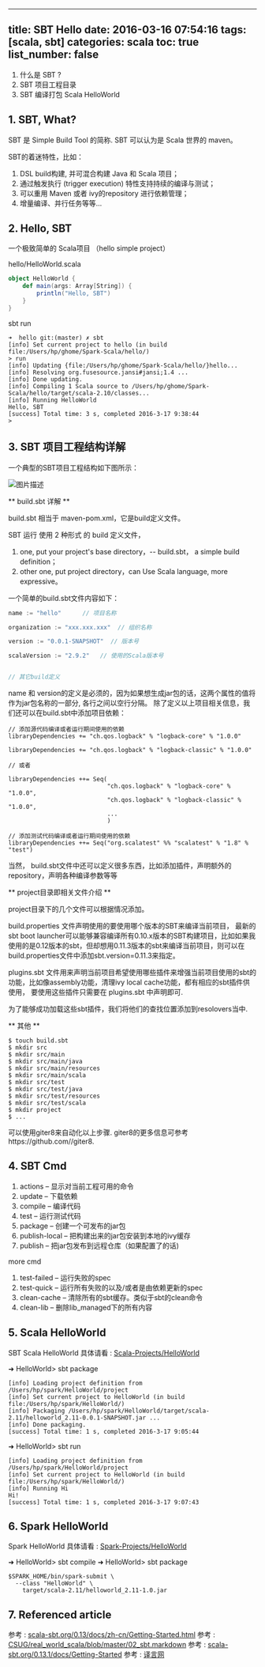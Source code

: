 
---
title: SBT Hello
date: 2016-03-16 07:54:16
tags: [scala, sbt]
categories: scala
toc: true
list_number: false
---

 1. 什么是 SBT ?
 2. SBT 项目工程目录
 3. SBT 编译打包 Scala HelloWorld

<!--more-->

## 1. SBT, What?

SBT 是 Simple Build Tool 的简称. SBT 可以认为是 Scala 世界的 maven。

SBT的着迷特性，比如：

 1. DSL build构建, 并可混合构建 Java 和 Scala 项目；
 2. 通过触发执行 (trigger execution) 特性支持持续的编译与测试；
 3. 可以重用 Maven 或者 ivy的repository 进行依赖管理；
 4. 增量编译、并行任务等等...

## 2. Hello, SBT

一个极致简单的 Scala项目 （hello simple project）

hello/HelloWorld.scala

```scala
object HelloWorld {
    def main(args: Array[String]) {
        println("Hello, SBT")
    }
}
```

sbt run

```
➜  hello git:(master) ✗ sbt
[info] Set current project to hello (in build file:/Users/hp/ghome/Spark-Scala/hello/)
> run
[info] Updating {file:/Users/hp/ghome/Spark-Scala/hello/}hello...
[info] Resolving org.fusesource.jansi#jansi;1.4 ...
[info] Done updating.
[info] Compiling 1 Scala source to /Users/hp/ghome/Spark-Scala/hello/target/scala-2.10/classes...
[info] Running HelloWorld
Hello, SBT
[success] Total time: 3 s, completed 2016-3-17 9:38:44
>
```

## 3. SBT 项目工程结构详解

一个典型的SBT项目工程结构如下图所示：

![图片描述][1]

** build.sbt 详解 **

build.sbt 相当于 maven-pom.xml，它是build定义文件。 

SBT 运行 使用 2 种形式 的 build 定义文件，

 1. one, put your project's base directory，-- build.sbt， a simple build definition； 
 2. other one, put project directory，can Use Scala language, more expressive。

一个简单的build.sbt文件内容如下：

```scala
name := "hello"      // 项目名称

organization := "xxx.xxx.xxx"  // 组织名称

version := "0.0.1-SNAPSHOT"  // 版本号

scalaVersion := "2.9.2"   // 使用的Scala版本号


// 其它build定义

```
 name 和 version的定义是必须的，因为如果想生成jar包的话，这两个属性的值将作为jar包名称的一部分, 各行之间以空行分隔。
除了定义以上项目相关信息，我们还可以在build.sbt中添加项目依赖：

```
// 添加源代码编译或者运行期间使用的依赖
libraryDependencies += "ch.qos.logback" % "logback-core" % "1.0.0"

libraryDependencies += "ch.qos.logback" % "logback-classic" % "1.0.0"

// 或者

libraryDependencies ++= Seq(
                            "ch.qos.logback" % "logback-core" % "1.0.0",
                            "ch.qos.logback" % "logback-classic" % "1.0.0",
                            ...
                            )

// 添加测试代码编译或者运行期间使用的依赖
libraryDependencies ++= Seq("org.scalatest" %% "scalatest" % "1.8" % "test") 
```

当然， build.sbt文件中还可以定义很多东西，比如添加插件，声明额外的repository，声明各种编译参数等等

** project目录即相关文件介绍 **

project目录下的几个文件可以根据情况添加。

build.properties 文件声明使用的要使用哪个版本的SBT来编译当前项目， 最新的sbt boot launcher可以能够兼容编译所有0.10.x版本的SBT构建项目，比如如果我使用的是0.12版本的sbt，但却想用0.11.3版本的sbt来编译当前项目，则可以在build.properties文件中添加sbt.version=0.11.3来指定。

plugins.sbt 文件用来声明当前项目希望使用哪些插件来增强当前项目使用的sbt的功能，比如像assembly功能，清理ivy local cache功能，都有相应的sbt插件供使用， 要使用这些插件只需要在 plugins.sbt 中声明即可.

为了能够成功加载这些sbt插件，我们将他们的查找位置添加到resolovers当中.

** 其他 **

```shell
$ touch build.sbt
$ mkdir src
$ mkdir src/main
$ mkdir src/main/java
$ mkdir src/main/resources
$ mkdir src/main/scala
$ mkdir src/test
$ mkdir src/test/java
$ mkdir src/test/resources
$ mkdir src/test/scala
$ mkdir project
$ ...
```

可以使用giter8来自动化以上步骤.
giter8的更多信息可参考https://github.com//giter8.


## 4. SBT Cmd ##

 1. actions – 显示对当前工程可用的命令
 2. update – 下载依赖
 3. compile – 编译代码
 4. test – 运行测试代码
 5. package – 创建一个可发布的jar包
 6. publish-local – 把构建出来的jar包安装到本地的ivy缓存
 7. publish – 把jar包发布到远程仓库（如果配置了的话)

more cmd

 1. test-failed – 运行失败的spec
 2. test-quick – 运行所有失败的以及/或者是由依赖更新的spec
 3. clean-cache – 清除所有的sbt缓存。类似于sbt的clean命令
 4. clean-lib – 删除lib_managed下的所有内容

## 5. Scala HelloWorld

SBT Scala HelloWorld 具体请看 : <a href="https://github.com/blair1/language/tree/master/scala/ScalaWorld">Scala-Projects/HelloWorld</a>


➜  HelloWorld> sbt package

```shell
[info] Loading project definition from /Users/hp/spark/HelloWorld/project
[info] Set current project to HelloWorld (in build file:/Users/hp/spark/HelloWorld/)
[info] Packaging /Users/hp/spark/HelloWorld/target/scala-2.11/helloworld_2.11-0.0.1-SNAPSHOT.jar ...
[info] Done packaging.
[success] Total time: 1 s, completed 2016-3-17 9:05:44
```

➜  HelloWorld> sbt run

```shell
[info] Loading project definition from /Users/hp/spark/HelloWorld/project
[info] Set current project to HelloWorld (in build file:/Users/hp/spark/HelloWorld/)
[info] Running Hi
Hi!
[success] Total time: 1 s, completed 2016-3-17 9:07:43
```

## 6. Spark HelloWorld

Spark HelloWorld 具体请看 : <a href="https://github.com/blair1/hadoop-spark/tree/master/spark/HelloWorld">Spark-Projects/HelloWorld</a>


➜  HelloWorld> sbt compile
➜  HelloWorld> sbt package

```shell
$SPARK_HOME/bin/spark-submit \
  --class "HelloWorld" \
    target/scala-2.11/helloworld_2.11-1.0.jar
``` 
    
## 7. Referenced article ##

参考 : <a href="http://www.scala-sbt.org/0.13/docs/zh-cn/Getting-Started.html">scala-sbt.org/0.13/docs/zh-cn/Getting-Started.html</a>
参考 : <a href="https://github.com/CSUG/real_world_scala/blob/master/02_sbt.markdown">CSUG/real_world_scala/blob/master/02_sbt.markdown</a>
参考 : <a href="http://www.scala-sbt.org/0.13.1/docs/Getting-Started/Hello.html">scala-sbt.org/0.13.1/docs/Getting-Started</a>
参考 : <a href="http://article.yeeyan.org/view/442873/404261">译言网</a>


  [1]: https://segmentfault.com/img/bVtyRb

